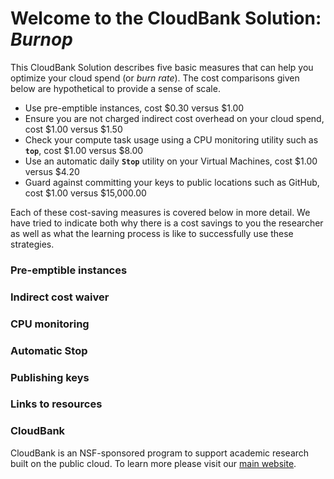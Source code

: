 # Welcome to the CloudBank Solution: *Burnop*

This CloudBank Solution describes five basic measures that can help you optimize your cloud spend (or *burn rate*). 
The cost comparisons given below are hypothetical to provide a sense of scale.


* Use pre-emptible instances, cost $0.30 versus $1.00
* Ensure you are not charged indirect cost overhead on your cloud spend, cost $1.00 versus $1.50
* Check your compute task usage using a CPU monitoring utility such as **`top`**, cost $1.00 versus $8.00
* Use an automatic daily **`Stop`** utility on your Virtual Machines, cost $1.00 versus $4.20
* Guard against committing your keys to public locations such as GitHub, cost $1.00 versus $15,000.00


Each of these cost-saving measures is covered below in more detail.
We have tried to indicate both why there is a cost savings
to you the researcher as well as what the learning process is like to successfully use these strategies.


### Pre-emptible instances


### Indirect cost waiver


### CPU monitoring


### Automatic Stop


### Publishing keys


### Links to resources


### CloudBank

CloudBank is an NSF-sponsored program to support academic research built on the public cloud. To learn more
please visit our [main website](https://cloudbank.org).
